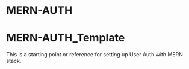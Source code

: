 # MERN-AUTH
# MERN-AUTH_Template

This is a starting point or reference for setting up User Auth with MERN stack.